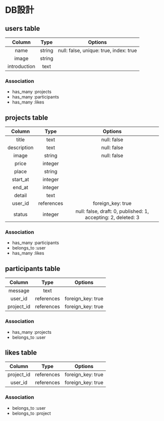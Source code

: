 # DB設計

## users table

| Column       | Type   | Options                                  |
|:------------:|:------:|:----------------------------------------:|
| name         | string | null: false, unique: true, index: true   |
| image        | string |                                          |
| introduction | text   |                                          |

### Association
 * has_many :projects
 * has_many :participants
 * has_many :likes


## projects table

| Column      | Type       | Options     |
|:-----------:|:----------:|:-----------:|
| title       | text       | null: false |
| description | text       | null: false |
| image       | string     | null: false |
| price       | integer    |             |
| place       | string     |             |
| start_at    | integer    |             |
| end_at      | integer    |             |
| detail      | text       |             |
| user_id     | references | foreign_key: true |
| status      | integer    | null: false, draft: 0, published: 1, accepting: 2, deleted: 3 |


### Association
 * has_many :participants
 * belongs_to :user
 * has_many :likes

## participants table

| Column       | Type       | Options           |
|:------------:|:----------:|:-----------------:|
| message      | text       |                   |
| user_id      | references | foreign_key: true |
| project_id   | references | foreign_key: true |

### Association
 * has_many :projects
 * belongs_to :user

## likes table

| Column     | Type       | Options           |
|:----------:|:----------:|:-----------------:|
| project_id | references | foreign_key: true |
| user_id    | references | foreign_key: true |

### Association
 * belongs_to :user
 * belongs_to :project
